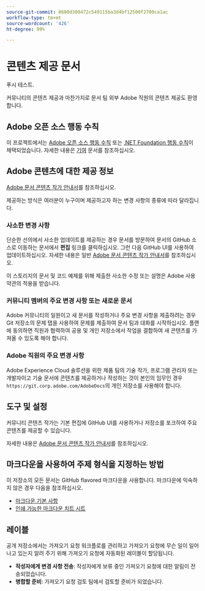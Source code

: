 ```yaml
---
source-git-commit: 8680d300472c549115ba3d4bf12500f2700ca1ac
workflow-type: tm+mt
source-wordcount: '426'
ht-degree: 99%

---
```

# 콘텐츠 제공 문서

푸시 테스트.

커뮤니티의 콘텐츠 제공과 마찬가지로 문서 팀 외부 Adobe 직원의 콘텐츠 제공도 환영합니다.

## Adobe 오픈 소스 행동 수칙

이 프로젝트에서는 [Adobe 오픈 소스 행동 수칙](code-of-conduct.md) 또는 [.NET Foundation 행동 수칙](https://dotnetfoundation.org/code-of-conduct)이 채택되었습니다. 자세한 내용은 [기여](contributing.md) 문서를 참조하십시오.

## Adobe 콘텐츠에 대한 제공 정보

[Adobe 문서 콘텐츠 작가 안내서](https://experienceleague.adobe.com/docs/contributor/contributor-guide/introduction.html?lang=ko-KR)를 참조하십시오.

제공하는 방식은 여러분이 누구이며 제공하고자 하는 변경 사항의 종류에 따라 달라집니다.

### 사소한 변경 사항

단순한 선의에서 사소한 업데이트를 제공하는 경우 문서를 방문하여 문서의 GitHub 소스로 이동하는 문서에서 **편집** 링크를 클릭하십시오. 그런 다음 GitHub UI를 사용하여 업데이트하십시오. 자세한 내용은 일반 [Adobe 문서 콘텐츠 작가 안내서](https://experienceleague.adobe.com/docs/contributor/contributor-guide/introduction.html?lang=ko-KR)를 참조하십시오.

이 스토리지의 문서 및 코드 예제를 위해 제출한 사소한 수정 또는 설명은 Adobe 사용 약관의 적용을 받습니다.

### 커뮤니티 멤버의 주요 변경 사항 또는 새로운 문서

Adobe 커뮤니티의 일원이고 새 문서를 작성하거나 주요 변경 사항을 제출하려는 경우 Git 저장소의 문제 탭을 사용하여 문제를 제출하여 문서 팀과 대화를 시작하십시오. 플랜에 동의하면 직원과 협력하여 공용 및 개인 저장소에서 작업을 결합하여 새 콘텐츠를 가져올 수 있도록 해야 합니다.

<!--
If you submit a pull request with significant changes to documentation and code examples, you'll see a message in the pull request asking you to submit an online contribution license agreement (CLA). We need you to complete the online form before we can review your pull request.
-->

### Adobe 직원의 주요 변경 사항

Adobe Experience Cloud 솔루션을 위한 제품 팀의 기술 작가, 프로그램 관리자 또는 개발자이고 기술 문서에 콘텐츠를 제공하거나 작성하는 것이 본인의 임무인 경우 `https://git.corp.adobe.com/AdobeDocs`의 개인 저장소를 사용해야 합니다.

<!--Employees from other parts of the Adobe world should use the public repo for minor updates.-->

## 도구 및 설정

커뮤니티 콘텐츠 작가는 기본 편집에 GitHub UI를 사용하거나 저장소를 포크하여 주요 콘텐츠를 제공할 수 있습니다.

자세한 내용은 [Adobe 문서 콘텐츠 작가 안내서](https://experienceleague.adobe.com/docs/contributor/contributor-guide/introduction.html?lang=ko-KR)를 참조하십시오.

## 마크다운을 사용하여 주제 형식을 지정하는 방법

이 저장소의 모든 문서는 GitHub flavored 마크다운을 사용합니다. 마크다운에 익숙하지 않은 경우 다음을 참조하십시오.

* [마크다운 기본 사항](https://help.github.com/articles/getting-started-with-writing-and-formatting-on-github/)
* [인쇄 가능한 마크다운 치트 시트 ](https://guides.github.com/pdfs/markdown-cheatsheet-online.pdf)

## 레이블

공개 저장소에서는 가져오기 요청 워크플로를 관리하고 가져오기 요청에 무슨 일이 일어나고 있는지 알려 주기 위해 가져오기 요청에 자동화된 레이블이 할당됩니다.

* **작성자에게 변경 사항 전송**: 작성자에게 보류 중인 가져오기 요청에 대한 알림이 전송되었습니다.
* **병합할 준비**: 가져오기 요청 검토 팀에서 검토할 준비가 되었습니다.
